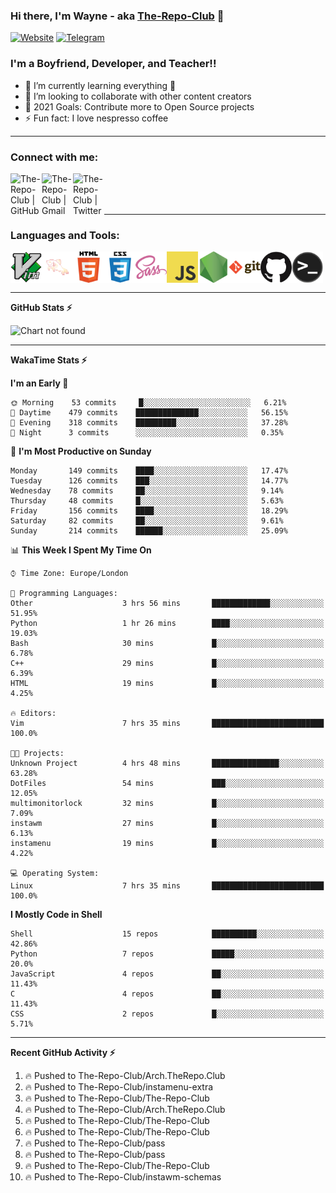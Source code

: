 ### Hi there, I'm Wayne - aka [The-Repo-Club][website] 👋

[![Website](https://img.shields.io/website?label=github.com/The-Repo-Club/&color=orange&style=flat-square&url=https://github.com/The-Repo-Club/)][website]
[![Telegram](https://img.shields.io/badge/Chat%20on-Telegram-orange.svg?color=orange&logo=telegram&style=flat-square)][telegram]

### I'm a Boyfriend, Developer, and Teacher!!

- 🌱 I’m currently learning everything 🤣
- 👯 I’m looking to collaborate with other content creators
- 🥅 2021 Goals: Contribute more to Open Source projects
- ⚡ Fun fact: I love nespresso coffee

---
### Connect with me:

[<img align="left" alt="The-Repo-Club | GitHub" width="50px" src="https://cdn.jsdelivr.net/npm/simple-icons@v3/icons/github.svg" />][website]
[<img align="left" alt="The-Repo-Club | Gmail" width="50px" src="https://cdn.jsdelivr.net/npm/simple-icons@v3/icons/gmail.svg" />][email]
[<img align="left" alt="The-Repo-Club | Twitter" width="50px" src="https://cdn.jsdelivr.net/npm/simple-icons@v3/icons/telegram.svg" />][telegram]

[website]: https://github.com/The-Repo-Club/
[email]: mailto:wayne6324@gmail.com
[telegram]: https://t.me/TheRepoClub

<br />
<br />
<br />

---
### Languages and Tools:

<img align="left" alt="Vim" width="50px" src="https://raw.githubusercontent.com/github/explore/80688e429a7d4ef2fca1e82350fe8e3517d3494d/topics/vim/vim.png" />
<img align="left" alt="Fish" width="50px" src="https://raw.githubusercontent.com/github/explore/80688e429a7d4ef2fca1e82350fe8e3517d3494d/topics/fish/fish.png" />
<img align="left" alt="HTML5" width="50px" src="https://raw.githubusercontent.com/github/explore/80688e429a7d4ef2fca1e82350fe8e3517d3494d/topics/html/html.png" />
<img align="left" alt="CSS3" width="50px" src="https://raw.githubusercontent.com/github/explore/80688e429a7d4ef2fca1e82350fe8e3517d3494d/topics/css/css.png" />
<img align="left" alt="Sass" width="50px" src="https://raw.githubusercontent.com/github/explore/80688e429a7d4ef2fca1e82350fe8e3517d3494d/topics/sass/sass.png" />
<img align="left" alt="JavaScript" width="50px" src="https://raw.githubusercontent.com/github/explore/80688e429a7d4ef2fca1e82350fe8e3517d3494d/topics/javascript/javascript.png" />
<img align="left" alt="Node.js" width="50px" src="https://raw.githubusercontent.com/github/explore/80688e429a7d4ef2fca1e82350fe8e3517d3494d/topics/nodejs/nodejs.png" />
<img align="left" alt="Git" width="50px" src="https://raw.githubusercontent.com/github/explore/80688e429a7d4ef2fca1e82350fe8e3517d3494d/topics/git/git.png" />
<img align="left" alt="GitHub" width="50px" src="https://raw.githubusercontent.com/github/explore/78df643247d429f6cc873026c0622819ad797942/topics/github/github.png" />
<img align="left" alt="Terminal" width="50px" src="https://raw.githubusercontent.com/github/explore/80688e429a7d4ef2fca1e82350fe8e3517d3494d/topics/terminal/terminal.png" />

<br />
<br />
<br />

---

**GitHub Stats ⚡**

![Chart not found](https://github-readme-stats.vercel.app/api?username=The-Repo-Club&theme=tokyonight&show_icons=true&count_private=true&hide_border=true&include_all_commits=true&custom_title=The-Repo-Club%27s+GitHub+Stats)


---

**WakaTime Stats ⚡**

<!--START_SECTION:waka-->
**I'm an Early 🐤** 

```text
🌞 Morning    53 commits     █░░░░░░░░░░░░░░░░░░░░░░░░   6.21% 
🌆 Daytime    479 commits    ██████████████░░░░░░░░░░░   56.15% 
🌃 Evening    318 commits    █████████░░░░░░░░░░░░░░░░   37.28% 
🌙 Night      3 commits      ░░░░░░░░░░░░░░░░░░░░░░░░░   0.35%

```
📅 **I'm Most Productive on Sunday** 

```text
Monday       149 commits    ████░░░░░░░░░░░░░░░░░░░░░   17.47% 
Tuesday      126 commits    ███░░░░░░░░░░░░░░░░░░░░░░   14.77% 
Wednesday    78 commits     ██░░░░░░░░░░░░░░░░░░░░░░░   9.14% 
Thursday     48 commits     █░░░░░░░░░░░░░░░░░░░░░░░░   5.63% 
Friday       156 commits    ████░░░░░░░░░░░░░░░░░░░░░   18.29% 
Saturday     82 commits     ██░░░░░░░░░░░░░░░░░░░░░░░   9.61% 
Sunday       214 commits    ██████░░░░░░░░░░░░░░░░░░░   25.09%

```


📊 **This Week I Spent My Time On** 

```text
⌚︎ Time Zone: Europe/London

💬 Programming Languages: 
Other                    3 hrs 56 mins       █████████████░░░░░░░░░░░░   51.95% 
Python                   1 hr 26 mins        ████░░░░░░░░░░░░░░░░░░░░░   19.03% 
Bash                     30 mins             █░░░░░░░░░░░░░░░░░░░░░░░░   6.78% 
C++                      29 mins             █░░░░░░░░░░░░░░░░░░░░░░░░   6.39% 
HTML                     19 mins             █░░░░░░░░░░░░░░░░░░░░░░░░   4.25%

🔥 Editors: 
Vim                      7 hrs 35 mins       █████████████████████████   100.0%

🐱‍💻 Projects: 
Unknown Project          4 hrs 48 mins       ███████████████░░░░░░░░░░   63.28% 
DotFiles                 54 mins             ███░░░░░░░░░░░░░░░░░░░░░░   12.05% 
multimonitorlock         32 mins             █░░░░░░░░░░░░░░░░░░░░░░░░   7.09% 
instawm                  27 mins             █░░░░░░░░░░░░░░░░░░░░░░░░   6.13% 
instamenu                19 mins             █░░░░░░░░░░░░░░░░░░░░░░░░   4.22%

💻 Operating System: 
Linux                    7 hrs 35 mins       █████████████████████████   100.0%

```

**I Mostly Code in Shell** 

```text
Shell                    15 repos            ██████████░░░░░░░░░░░░░░░   42.86% 
Python                   7 repos             █████░░░░░░░░░░░░░░░░░░░░   20.0% 
JavaScript               4 repos             ██░░░░░░░░░░░░░░░░░░░░░░░   11.43% 
C                        4 repos             ██░░░░░░░░░░░░░░░░░░░░░░░   11.43% 
CSS                      2 repos             █░░░░░░░░░░░░░░░░░░░░░░░░   5.71%

```



<!--END_SECTION:waka-->

---

**Recent GitHub Activity :zap:**

<!--START_SECTION:activity-->
1. 🔥 Pushed to The-Repo-Club/Arch.TheRepo.Club
2. 🔥 Pushed to The-Repo-Club/instamenu-extra
3. 🔥 Pushed to The-Repo-Club/The-Repo-Club
4. 🔥 Pushed to The-Repo-Club/Arch.TheRepo.Club
5. 🔥 Pushed to The-Repo-Club/The-Repo-Club
6. 🔥 Pushed to The-Repo-Club/The-Repo-Club
7. 🔥 Pushed to The-Repo-Club/pass
8. 🔥 Pushed to The-Repo-Club/pass
9. 🔥 Pushed to The-Repo-Club/The-Repo-Club
10. 🔥 Pushed to The-Repo-Club/instawm-schemas
<!--END_SECTION:activity-->